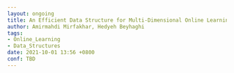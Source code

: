 ```yaml
---
layout: ongoing
title: An Efficient Data Structure for Multi-Dimensional Online Learning
author: Amirmahdi Mirfakhar, Hedyeh Beyhaghi
tags:
- Online_Learning
- Data_Structures
date: 2021-10-01 13:56 +0800
conf: TBD
---
```

